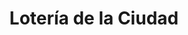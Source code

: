 ---
title: "Lotería de la Ciudad"
url: /ciudad-autonoma-de-buenos-aires/loteria-de-la-ciudad-alvarez-jonte-2/
shop: Lotterie
---